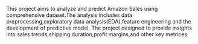 This project aims to analyze and predict Amazon Sales using comprehensive dataset.The analysis includes data preprocessing,exploratory data analysis(EDA),feature engineering and the development of predictive model.
The project designed to provide insights into sales trends,shipping duration,profit margins,and other key metrices.

